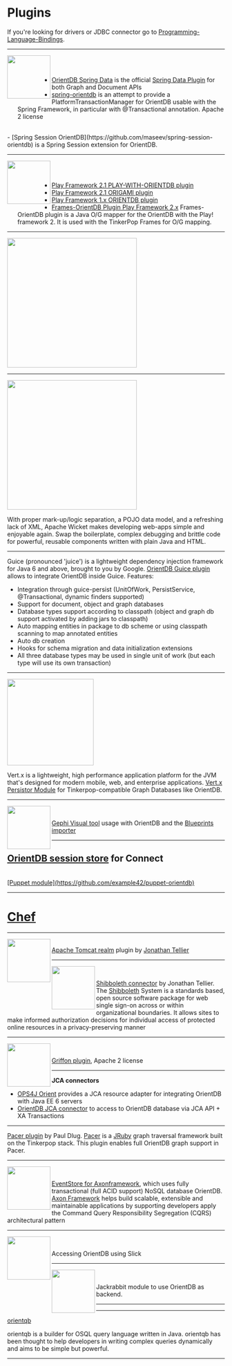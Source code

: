 
# Plugins

If you're looking for drivers or JDBC connector go to  [Programming-Language-Bindings](../apis-and-drivers/README.md).

------

<a href="http://www.springsource.org"><img width="100" align="left" src="http://www.springsource.org/files/imagefield_default_images/placeholder_video_spring_projects.png" /></a>
<br>
&nbsp;
<br>

- [OrientDB Spring Data](https://github.com/orientechnologies/spring-data-orientdb) is the official <a href="http://projects.spring.io/spring-data/">Spring Data Plugin</a> for both Graph and Document APIs
- [spring-orientdb](https://github.com/megadix/orientdb-spring) is an attempt to provide a PlatformTransactionManager for OrientDB usable with the Spring Framework, in particular with @Transactional annotation. Apache 2 license
<br> 
- [Spring Session OrientDB](https://github.com/maseev/spring-session-orientdb) is a Spring Session extension for OrientDB.

------

<a href="http://www.playframework.org"><img width="100" align="left" src="https://www.playframework.com/assets/images/logos/play_full_color.png" /></a>
<br>
&nbsp;
<br>

- [Play Framework 2.1 PLAY-WITH-ORIENTDB plugin](https://github.com/ratcashdev/play-with-orientdb)
- [Play Framework 2.1 ORIGAMI plugin](https://github.com/sgougi/play21-origami-plugin)
- [Play Framework 1.x ORIENTDB plugin](http://www.playframework.org/modules/orientdb)
- [Frames-OrientDB Plugin Play Framework 2.x](https://github.com/sgougi/play21-frames-orientdb-plugin) Frames-OrientDB plugin is a Java O/G mapper for the OrientDB with the Play! framework 2. It is used with the TinkerPop Frames for O/G mapping.

------

<a href="https://github.com/faizod/orientdb-liquibase-plugin"><img src="https://raw.githubusercontent.com/liquibase/liquibase.github.com/master/custom_images/liquibase_logo.gif" width="300"></a>

------

<a href="https://github.com/PhantomYdn/wicket-orientdb"><img src="http://wicket.apache.org/img/logo-apachewicket-white.svg" width="300"></a><br>
 
With proper mark-up/logic separation, a POJO data model, and a refreshing lack of XML, Apache Wicket makes developing web-apps simple and enjoyable again. Swap the boilerplate, complex debugging and brittle code for powerful, reusable components written with plain Java and HTML.

------

<!-- 
<a href="https://github.com/google/guice"><img src="http://www.jaritimonen.com/wp-content/uploads/2012/06/Guice.jpg"/></a>
<br>
&nbsp;
<br>  
-->

Guice (pronounced 'juice') is a lightweight dependency injection framework for Java 6 and above, brought to you by Google.
[OrientDB Guice plugin](https://github.com/xvik/guice-persist-orient) allows to integrate OrientDB inside Guice. Features:
- Integration through guice-persist (UnitOfWork, PersistService, @Transactional, dynamic finders supported)
- Support for document, object and graph databases
- Database types support according to classpath (object and graph db support activated by adding jars to classpath)
- Auto mapping entities in package to db scheme or using classpath scanning to map annotated entities
- Auto db creation
- Hooks for schema migration and data initialization extensions
- All three database types may be used in single unit of work (but each type will use its own transaction)

------

<a href="http://vertx.io/"><img src="http://vertx.io/assets/logo-sm.png" width="200"></a>
<br>

Vert.x is a lightweight, high performance application platform for the JVM that's designed for modern mobile, web, and enterprise applications.
[Vert.x Persistor Module](https://github.com/aschrijver/mod-tinkerpop-persistor) for Tinkerpop-compatible Graph Databases like OrientDB.

------

<a href="https://gephi.org"><img width="100" align="left" src="http://gephi.github.io/images/logo.png" /></a><br>
 
[Gephi Visual tool](Gephi.md) usage with OrientDB and the [Blueprints importer](https://github.com/datablend/gephi-blueprints-plugin/wiki)

------
[OrientDB session store](https://github.com/ffissore/connect-orientdb) for Connect
------

<a href="http://forge.puppetlabs.com"/>
<br>
[Puppet module](https://github.com/example42/puppet-orientdb)

------

# [Chef](https://supermarket.chef.io/cookbooks/orientdb)

------

<a href="http://tomcat.apache.org"><img width="100" align="left" src="http://tomcat.apache.org/images/tomcat.gif" /></a>
<br>
[Apache Tomcat realm](http://wiki.apache.org/tomcat/OrientDBRealm) plugin by [Jonathan Tellier](mailto:jonathan.tellier@gmail.com)

------

<a href="http://shibboleth.net"><img width="100" align="left" src="http://shibboleth.net/images/shibboleth_logo.png" /></a><br>

[Shibboleth connector](https://wiki.shibboleth.net/confluence/display/SHIB2/OrientDB+Connector) by Jonathan Tellier. The [Shibboleth](http://shibboleth.net) System is a standards based, open source software package for web single sign-on across or within organizational boundaries. It allows sites to make informed authorization decisions for individual access of protected online resources in a privacy-preserving manner

------

<a href="http://media.xircles.codehaus.org"><img width="100" align="left" src="http://griffon-framework.org/img/griffon-icon-32x32.png" /></a><br>

[Griffon plugin](https://github.com/griffon/griffon-orientdb-plugin), Apache 2 license

------

**JCA connectors**
- [OPS4J Orient](http://team.ops4j.org/wiki/display/ORIENT/JCA+Resource+Adapter) provides a JCA resource adapter for integrating OrientDB with Java EE 6 servers
- [OrientDB JCA connector](https://github.com/kirpi4ik/orientdb-jca) to access to OrientDB database via JCA API + XA Transactions

------

[Pacer plugin](https://github.com/pdlug/pacer-orient) by Paul Dlug. [Pacer](https://github.com/pangloss/pacer) is a [JRuby](http://jruby.org/)  graph traversal framework built on the Tinkerpop stack. This plugin enables full OrientDB graph support in Pacer.

------

<a href="http://www.axonframework.org"><img width="100" align="left" src="http://www.axonframework.org/wp-content/uploads/AxonFramework_logoTxt.png" /></a><br>

[EventStore for Axonframework](http://www.axonframework.org/), which uses fully transactional (full ACID support) NoSQL database OrientDB. [Axon Framework](http://www.axonframework.org/) helps build scalable, extensible and maintainable applications by supporting developers apply the Command Query Responsibility Segregation (CQRS) architectural pattern

------

<a href="https://github.com/mproch/slick-orientdb#readme"><img width="100" align="left" src="http://slick.typesafe.com/resources/images/slick-logo.png"></a><br>

Accessing OrientDB using Slick

------

<a href="https://github.com/eiswind/jackrabbit-orient"><img width="100" align="left" src="http://jackrabbit.apache.org/jcr/images/logos/jlogo.gif" /></a><br>

Jackrabbit module to use OrientDB as backend.

------

<!--
<a href="https://github.com/sakuraiyuta/fuel-orientdb"><img width="100" align="left" src="http://fuelphp.com/addons/shared_addons/themes/fuel/img/logo.png" /></a><br>

&nbsp;&nbsp;Plugin for <a href="http://fuelphp.com">FuelPHP framework</a>.
-->


------

<a href="https://github.com/raymanrt/orientqb">orientqb</a><br>

orientqb is a builder for OSQL query language written in Java. orientqb has been thought to help developers in writing complex queries dynamically and aims to be simple but powerful.

------
